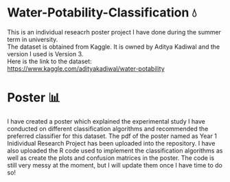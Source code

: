 # Water-Potability-Classification 💧
This is an individual reseacrh poster project I have done during the summer term in university. <br />
The dataset is obtained from Kaggle. It is owned by Aditya Kadiwal and the version I used is Version 3.<br />
Here is the link to the dataset: https://www.kaggle.com/adityakadiwal/water-potability <br />

<h1>Poster 📊</h1>
I have created a poster which explained the experimental study I have conducted on different classification algorithms and recommended the preferred classifier for this dataset.
The pdf of the poster named as Year 1 Inidividual Research Project has been uploaded into the repository. I have also uploaded the R code used to implement the classification algorithms as well as create the plots and confusion matrices in the poster. The code is still very messy at the moment, but I will update them once I have time to do so!

